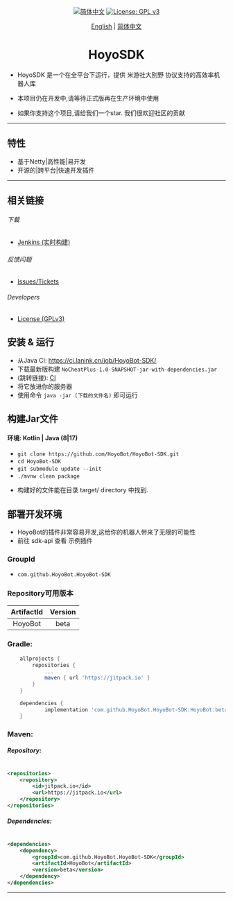 <div align="center">

[![简体中文](https://img.shields.io/badge/简体中文-100%25-green?style=flat-square)](https://github.com/HoyoBot/HoyoBot-SDK/blob/main/README.md)
[![License: GPL v3](https://img.shields.io/badge/License-GPL%20v3-blue.svg?style=flat-square)](https://github.com/HoyoBot/HoyoBot-SDK/blob/main/LICENSE)

[English](README.md) | [简体中文](README_CH.md)

</div>


<div align="center">

# HoyoSDK

</div>

- HoyoSDK 是一个在全平台下运行，提供 米游社大别野 协议支持的高效率机器人库
- 本项目仍在开发中,请等待正式版再在生产环境中使用

- 如果你支持这个项目,请给我们一个star. 我们很欢迎社区的贡献

---------

## 特性

- 基于Netty|高性能|易开发
- 开源的|跨平台|快速开发插件

---------

## 相关链接

###### 下载

* [Jenkins (实时构建)](https://ci.lanink.cn/job/HoyoBot-SDK/)

###### 反馈问题

* [Issues/Tickets](https://github.com/HoyoBot/HoyoBot-SDK/issues)

###### Developers

* [License (GPLv3)](https://github.com/HoyoBot/HoyoBot-SDK/blob/main/LICENSE)

## 安装 & 运行

- 从Java CI: https://ci.lanink.cn/job/HoyoBot-SDK/
- 下载最新版构建 `NoCheatPlus-1.0-SNAPSHOT-jar-with-dependencies.jar`
- (跳转链接): [CI](https://ci.lanink.cn/job/HoyoBot-SDK/)
- 将它放进你的服务器
- 使用命令 `java -jar (下载的文件名)` 即可运行

## 构建Jar文件

#### 环境: Kotlin | Java (8|17)

- `git clone https://github.com/HoyoBot/HoyoBot-SDK.git`
- `cd HoyoBot-SDK`
- `git submodule update --init`
- `./mvnw clean package`

* 构建好的文件能在目录 target/ directory 中找到.

## 部署开发环境

- HoyoBot的插件非常容易开发,这给你的机器人带来了无限的可能性
- 前往 sdk-api 查看 示例插件

### GroupId

- `com.github.HoyoBot.HoyoBot-SDK`

### Repository可用版本

|  ArtifactId  |          Version           |
|:------------:|:--------------------------:|
|   HoyoBot    |            beta            |

### Gradle:

```gradle
	allprojects {
		repositories {
			...
			maven { url 'https://jitpack.io' }
		}
	}

	dependencies {
	        implementation 'com.github.HoyoBot.HoyoBot-SDK:HoyoBot:beta'
	}
```

### Maven:

##### Repository:

```xml

<repositories>
    <repository>
        <id>jitpack.io</id>
        <url>https://jitpack.io</url>
    </repository>
</repositories>
```

##### Dependencies:

```xml

<dependencies>
    <dependency>
        <groupId>com.github.HoyoBot.HoyoBot-SDK</groupId>
        <artifactId>HoyoBot</artifactId>
        <version>beta</version>
    </dependency>
</dependencies>
```

---------